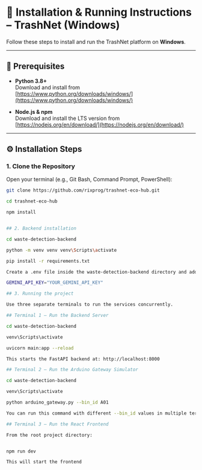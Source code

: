 # 🚀 Installation & Running Instructions – TrashNet (Windows)

Follow these steps to install and run the TrashNet platform on **Windows**.

---

## 🧰 Prerequisites

- **Python 3.8+**  
  Download and install from [https://www.python.org/downloads/windows/](https://www.python.org/downloads/windows/)

- **Node.js & npm**  
  Download and install the LTS version from [https://nodejs.org/en/download/](https://nodejs.org/en/download/)

---

## ⚙️ Installation Steps

### 1. Clone the Repository

Open your terminal (e.g., Git Bash, Command Prompt, PowerShell):

```bash
git clone https://github.com/rixprog/trashnet-eco-hub.git

cd trashnet-eco-hub

npm install


## 2. Backend installation

cd waste-detection-backend

python -m venv venv venv\Scripts\activate

pip install -r requirements.txt

Create a .env file inside the waste-detection-backend directory and add your Gemini API key:

GEMINI_API_KEY="YOUR_GEMINI_API_KEY"

## 3. Running the project

Use three separate terminals to run the services concurrently.

## Terminal 1 – Run the Backend Server

cd waste-detection-backend

venv\Scripts\activate

uvicorn main:app --reload

This starts the FastAPI backend at: http://localhost:8000

## Terminal 2 – Run the Arduino Gateway Simulator

cd waste-detection-backend

venv\Scripts\activate

python arduino_gateway.py --bin_id A01

You can run this command with different --bin_id values in multiple terminals (e.g., A01, B03, C02) to simulate multiple bins.

## Terminal 3 – Run the React Frontend

From the root project directory:


npm run dev

This will start the frontend